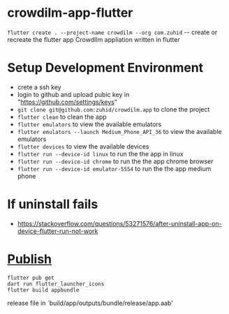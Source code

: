 # crowdilm-app-flutter

`flutter create . --project-name crowdilm --org com.zuhid` -- create or recreate the flutter app
CrowdIlm appliation written in flutter

# Setup Development Environment

- crete a ssh key
- login to github and upload pubic key in "https://github.com/settings/keys"
- `git clone git@github.com:zuhid/crowdilm.app` to clone the project
- `flutter clean` to clean the app
- `flutter emulators` to view the available emulators
- `flutter emulators --launch Medium_Phone_API_36` to view the available emulators
- `flutter devices` to view the available devices
- `flutter run --device-id linux` to run the the app in linux
- `flutter run --device-id chrome` to run the the app chrome browser
- `flutter run --device-id emulator-5554` to run the the app medium phone

# If uninstall fails

- https://stackoverflow.com/questions/53271576/after-uninstall-app-on-device-flutter-run-not-work

# [Publish](https://docs.flutter.dev/deployment/android)

```
flutter pub get
dart run flutter_launcher_icons
flutter build appbundle
```

release file in `build/app/outputs/bundle/release/app.aab'
